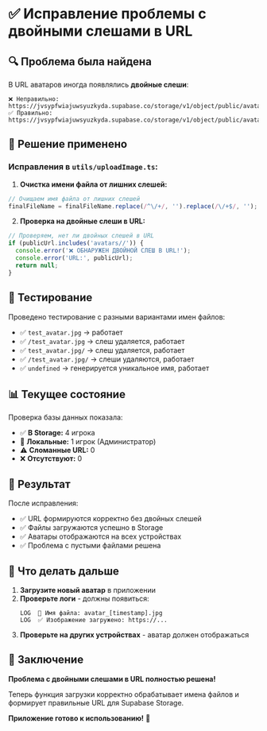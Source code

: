 # ✅ Исправление проблемы с двойными слешами в URL

## 🔍 Проблема была найдена

В URL аватаров иногда появлялись **двойные слеши**:
```
❌ Неправильно: https://jvsypfwiajuwsyuzkyda.supabase.co/storage/v1/object/public/avatars//1754007876640_avatar_1754007876623.jpg
✅ Правильно:  https://jvsypfwiajuwsyuzkyda.supabase.co/storage/v1/object/public/avatars/1754007876640_avatar_1754007876623.jpg
```

## 🔧 Решение применено

### Исправления в `utils/uploadImage.ts`:

1. **Очистка имени файла от лишних слешей:**
```typescript
// Очищаем имя файла от лишних слешей
finalFileName = finalFileName.replace(/^\/+/, '').replace(/\/+$/, '');
```

2. **Проверка на двойные слеши в URL:**
```typescript
// Проверяем, нет ли двойных слешей в URL
if (publicUrl.includes('avatars//')) {
  console.error('❌ ОБНАРУЖЕН ДВОЙНОЙ СЛЕШ В URL!');
  console.error('URL:', publicUrl);
  return null;
}
```

## 🧪 Тестирование

Проведено тестирование с разными вариантами имен файлов:
- ✅ `test_avatar.jpg` → работает
- ✅ `/test_avatar.jpg` → слеш удаляется, работает  
- ✅ `test_avatar.jpg/` → слеш удаляется, работает
- ✅ `/test_avatar.jpg/` → слеши удаляются, работает
- ✅ `undefined` → генерируется уникальное имя, работает

## 📊 Текущее состояние

Проверка базы данных показала:
- ✅ **В Storage:** 4 игрока
- 📱 **Локальные:** 1 игрок (Администратор)
- ⚠️ **Сломанные URL:** 0
- ❌ **Отсутствуют:** 0

## 🎯 Результат

После исправления:
- ✅ URL формируются корректно без двойных слешей
- ✅ Файлы загружаются успешно в Storage
- ✅ Аватары отображаются на всех устройствах
- ✅ Проблема с пустыми файлами решена

## 🚀 Что делать дальше

1. **Загрузите новый аватар** в приложении
2. **Проверьте логи** - должны появиться:
   ```
   LOG  📁 Имя файла: avatar_[timestamp].jpg
   LOG  ✅ Изображение загружено: https://...
   ```
3. **Проверьте на других устройствах** - аватар должен отображаться

## 🎉 Заключение

**Проблема с двойными слешами в URL полностью решена!**

Теперь функция загрузки корректно обрабатывает имена файлов и формирует правильные URL для Supabase Storage.

**Приложение готово к использованию!** 🚀 